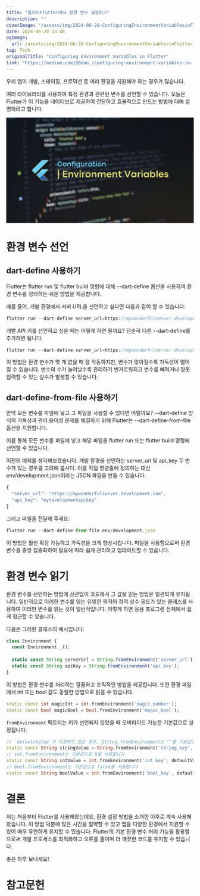 ```yaml
---
title: "플러터Flutter에서 환경 변수 설정하기"
description: ""
coverImage: "/assets/img/2024-06-20-ConfiguringEnvironmentVariablesinFlutter_0.png"
date: 2024-06-20 13:48
ogImage: 
  url: /assets/img/2024-06-20-ConfiguringEnvironmentVariablesinFlutter_0.png
tag: Tech
originalTitle: "Configuring Environment Variables in Flutter"
link: "https://medium.com/@9dan_/configuring-environment-variables-in-flutter-e0614e3449e5"
---
```



우리 앱이 개발, 스테이징, 프로덕션 등 여러 환경을 지원해야 하는 경우가 많습니다.

여러 라이브러리를 사용하여 특정 환경과 관련된 변수를 선언할 수 있습니다. 오늘은 Flutter가 이 기능을 네이티브로 제공하여 간단하고 효율적으로 만드는 방법에 대해 설명하려고 합니다.

![이미지](/assets/img/2024-06-20-ConfiguringEnvironmentVariablesinFlutter_0.png)

# 환경 변수 선언

<div class="content-ad"></div>

## dart-define 사용하기

Flutter는 flutter run 및 flutter build 명령에 대해 --dart-define 옵션을 사용하여 환경 변수를 정의하는 쉬운 방법을 제공합니다.

예를 들어, 개발 환경에서 서버 URL을 선언하고 싶다면 다음과 같이 할 수 있습니다:

```js
flutter run --dart-define server_url=https://mywonderfulserver.development.com
```

<div class="content-ad"></div>

개발 API 키를 선언하고 싶을 때는 어떻게 하면 될까요? 단순히 다른 --dart-define를 추가하면 됩니다:

```js
flutter run --dart-define server_url=https://mywonderfulserver.development.com --dart-define api_key=mydevelopmentapikey
```

이 방법은 환경 변수가 몇 개 없을 때 잘 작동하지만, 변수가 많아질수록 가독성이 떨어질 수 있습니다. 변수의 수가 늘어날수록 관리하기 번거로워지고 변수를 빼먹거나 잘못 입력할 수 있는 실수가 발생할 수 있습니다.

## dart-define-from-file 사용하기

<div class="content-ad"></div>

만약 모든 변수를 파일에 넣고 그 파일을 사용할 수 있다면 어떨까요? --dart-define 방식의 가독성과 관리 용이성 문제를 해결하기 위해 Flutter는 --dart-define-from-file 옵션을 지원합니다.

이를 통해 모든 변수를 파일에 넣고 해당 파일을 flutter run 또는 flutter build 명령에 선언할 수 있습니다.

이전의 예제를 생각해보겠습니다. 개발 환경을 선언하는 server_url 및 api_key 두 변수가 있는 경우를 고려해 봅시다. 이를 직접 명령줄에 정의하는 대신 env/development.json이라는 JSON 파일을 만들 수 있습니다.

```js
{
  "server_url": "https://mywonderfulserver.development.com",
  "api_key": "mydevelopmentapikey"
}
```

<div class="content-ad"></div>

그리고 파일을 전달해 주세요:

```js
flutter run --dart-define-from-file env/development.json
```

이 방법은 훨씬 확장 가능하고 가독성을 크게 향상시킵니다. 파일을 사용함으로써 환경 변수를 중앙 집중화하여 필요에 따라 쉽게 관리하고 업데이트할 수 있습니다.

# 환경 변수 읽기

<div class="content-ad"></div>

환경 변수를 선언하는 방법에 상관없이 코드에서 그 값을 읽는 방법은 일관되게 유지됩니다. 일반적으로 이러한 변수를 읽는 유일한 목적의 정적 상수 필드가 있는 클래스를 사용하여 이러한 변수를 읽는 것이 일반적입니다. 이렇게 하면 응용 프로그램 전체에서 쉽게 접근할 수 있습니다.

다음은 그러한 클래스의 예시입니다:

```js
class Environment {
  const Environment._();

  static const String serverUrl = String.fromEnvironment('server_url');
  static const String apiKey = String.fromEnvironment('api_key');
}
```

이 방법은 환경 변수를 처리하는 깔끔하고 조직적인 방법을 제공합니다. 또한 환경 파일에서 int 또는 bool 값도 동일한 방법으로 읽을 수 있습니다.

<div class="content-ad"></div>

```dart
static const int magicInt = int.fromEnvironment('magic_number');
static const bool magicBool = bool.fromEnvironment('magic_bool');
```

`fromEnvironment` 팩토리는 키가 선언되지 않았을 때 오버라이드 가능한 기본값으로 설정됩니다.

```dart
// `defaultValue`가 지정되지 않은 경우, String.fromEnvironment는 ""를 기본값으로 사용합니다
static const String stringValue = String.fromEnvironment('string_key', defaultValue: 'Hello');
// int.fromEnvironment는 기본값으로 0을 사용합니다
static const String intValue = int.fromEnvironment('int_key', defaultValue: 42);
// bool.fromEnvironment는 기본값으로 false를 사용합니다
static const String boolValue = int.fromEnvironment('bool_key', defaultValue: true);
```

# 결론


<div class="content-ad"></div>

저는 처음부터 Flutter를 사용해왔는데요, 환경 설정 방법을 소개한 이후로 계속 사용해왔습니다. 이 방법 덕분에 많은 시간을 절약할 수 있고 앱을 다양한 환경에서 지원할 수 있어 매우 유연하게 유지할 수 있습니다. Flutter의 기본 환경 변수 처리 기능을 활용함으로써 개발 프로세스를 최적화하고 오류를 줄이며 더 깨끗한 코드를 유지할 수 있습니다.

좋은 하루 보내세요!

# 참고문헌